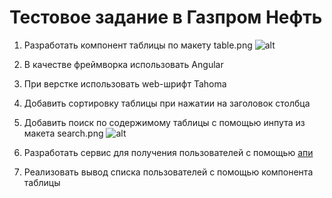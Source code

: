 # Тестовое задание в Газпром Нефть  

1) Разработать компонент таблицы по макету table.png 
  ![alt](https://github.com/nilaev/gazprom-task/blob/main/source/table.png)
2) В качестве фреймворка использовать Angular

3) При верстке использовать web-шрифт Tahoma

4) Добавить сортировку таблицы при нажатии на заголовок столбца

5) Добавить поиск по содержимому таблицы с помощью инпута из макета search.png
   ![alt](https://github.com/nilaev/gazprom-task/blob/main/source/search.png)

6) Разработать сервис для получения пользователей с помощью [апи](https://jsonplaceholder.typicode.com/users)

7) Реализовать вывод списка пользователей с помощью компонента таблицы
